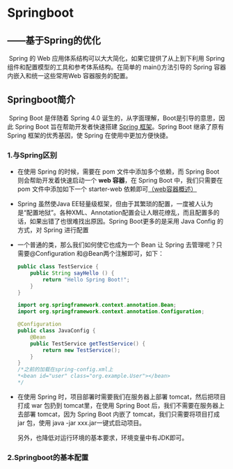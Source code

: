 # Springboot

## 			                                    														——基于Spring的优化


​			 Spring 的 Web 应用体系结构可以大大简化，如果它提供了从上到下利用 Spring 组件和配置模型的工具和参考体系结构。在简单的 main()方法引导的 Spring 容器内嵌入和统一这些常用Web 容器服务的配置。

## Springboot简介

​			Spring Boot 是伴随着 Spring 4.0 诞生的，从字面理解，Boot是引导的意思，因此 Spring Boot 旨在帮助开发者快速搭建 [Spring 框架](https://so.csdn.net/so/search?q=Spring框架&spm=1001.2101.3001.7020)。Spring Boot 继承了原有 Spring 框架的优秀基因，使 Spring 在使用中更加方便快捷。

### 1.与Spring区别

- 在使用 Spring 的时候，需要在 pom 文件中添加多个依赖，而 Spring Boot 则会帮助开发着快速启动一个 **web 容器**，在 Spring Boot 中，我们只需要在 pom 文件中添加如下一个 starter-web 依赖即可[（web容器概述）](https://blog.csdn.net/sinat_34814635/article/details/136847045?fromshare=blogdetail&sharetype=blogdetail&sharerId=136847045&sharerefer=PC&sharesource=m0_67168376&sharefrom=from_link)

- Spring 虽然使Java EE轻量级框架，但由于其繁琐的配置，一度被人认为是“配置地狱”。各种XML、Annotation配置会让人眼花缭乱，而且配置多的话，如果出错了也很难找出原因。Spring Boot更多的是采用 Java Config 的方式，对 Spring 进行配置

- 一个普通的类，那么我们如何使它也成为一个 Bean 让 Spring 去管理呢？只需要@Configuration 和@Bean两个注解即可，如下：

  ```java
  public class TestService {
      public String sayHello () {
          return "Hello Spring Boot!";
      }
  }
  ```

  ```java 
  import org.springframework.context.annotation.Bean;
  import org.springframework.context.annotation.Configuration;
  
  @Configuration
  public class JavaConfig {
      @Bean
      public TestService getTestService() {
          return new TestService();
      }
  }
  /*之前的加载在spring-config.xml上
  *<bean id="user" class="org.example.User"></bean>
  */
  ```

- 在使用 Spring 时，项目部署时需要我们在服务器上部署 tomcat，然后把项目打成 war 包扔到 tomcat里，在使用 Spring Boot 后，我们不需要在服务器上去部署 tomcat，因为 Spring Boot 内嵌了 tomcat，我们只需要将项目打成 jar 包，使用 java -jar xxx.jar一键式启动项目。

  另外，也降低对运行环境的基本要求，环境变量中有JDK即可。

### 2.Springboot的基本配置